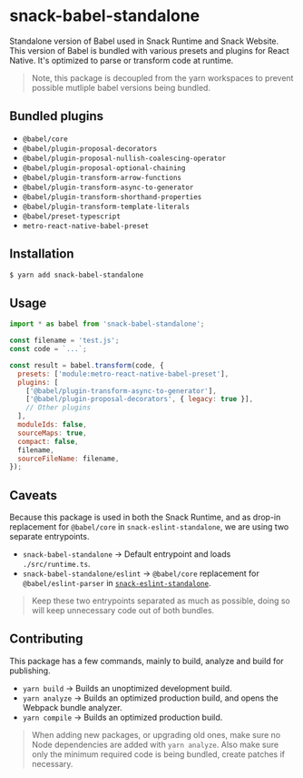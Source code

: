 # snack-babel-standalone

Standalone version of Babel used in Snack Runtime and Snack Website. This version of Babel is bundled with various presets and plugins for React Native. It's optimized to parse or transform code at runtime.

> Note, this package is decoupled from the yarn workspaces to prevent possible mutliple babel versions being bundled.

## Bundled plugins

- `@babel/core`
- `@babel/plugin-proposal-decorators`
- `@babel/plugin-proposal-nullish-coalescing-operator`
- `@babel/plugin-proposal-optional-chaining`
- `@babel/plugin-transform-arrow-functions`
- `@babel/plugin-transform-async-to-generator`
- `@babel/plugin-transform-shorthand-properties`
- `@babel/plugin-transform-template-literals`
- `@babel/preset-typescript`
- `metro-react-native-babel-preset`

## Installation

```bash
$ yarn add snack-babel-standalone
```

## Usage

```js
import * as babel from 'snack-babel-standalone';

const filename = 'test.js';
const code = `...`;

const result = babel.transform(code, {
  presets: ['module:metro-react-native-babel-preset'],
  plugins: [
    ['@babel/plugin-transform-async-to-generator'],
    ['@babel/plugin-proposal-decorators', { legacy: true }],
    // Other plugins
  ],
  moduleIds: false,
  sourceMaps: true,
  compact: false,
  filename,
  sourceFileName: filename,
});
```

## Caveats

Because this package is used in both the Snack Runtime, and as drop-in replacement for `@babel/core` in `snack-eslint-standalone`, we are using two separate entrypoints.

- `snack-babel-standalone` → Default entrypoint and loads `./src/runtime.ts`.
- `snack-babel-standalone/eslint` → `@babel/core` replacement for `@babel/eslint-parser` in [`snack-eslint-standalone`](../snack-eslint-standalone/README.md).

> Keep these two entrypoints separated as much as possible, doing so will keep unnecessary code out of both bundles.

## Contributing

This package has a few commands, mainly to build, analyze and build for publishing.

- `yarn build` → Builds an unoptimized development build.
- `yarn analyze` → Builds an optimized production build, and opens the Webpack bundle analyzer.
- `yarn compile` → Builds an optimized production build.

> When adding new packages, or upgrading old ones, make sure no Node dependencies are added with `yarn analyze`. Also make sure only the minimum required code is being bundled, create patches if necessary.
